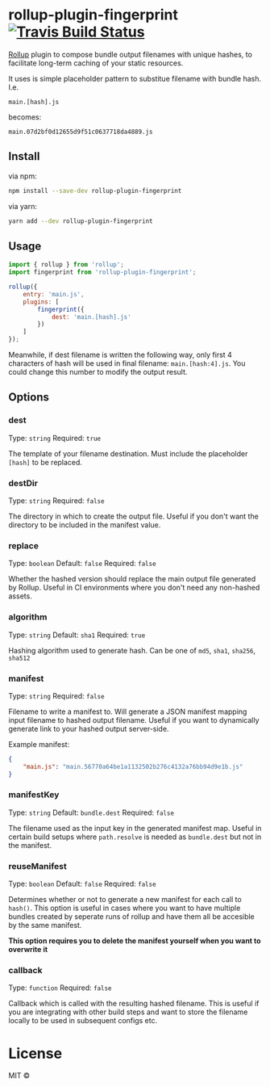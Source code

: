 # rollup-plugin-fingerprint [![Travis Build Status][travis-img]][travis]

[travis-img]: https://travis-ci.org/phamann/rollup-plugin-hash.svg
[travis]: https://travis-ci.org/phamann/rollup-plugin-hash
[rollup]: https://github.com/rollup/rollup

[Rollup] plugin to compose bundle output filenames with unique hashes, to facilitate long-term caching of your static resources.

It uses is simple placeholder pattern to substitue filename with bundle hash. I.e.
```
main.[hash].js
```
becomes:
```
main.07d2bf0d12655d9f51c0637718da4889.js
```

## Install

via npm:
```sh
npm install --save-dev rollup-plugin-fingerprint
```

via yarn:
```sh
yarn add --dev rollup-plugin-fingerprint
```

## Usage

```js
import { rollup } from 'rollup';
import fingerprint from 'rollup-plugin-fingerprint';

rollup({
    entry: 'main.js',
    plugins: [
		fingerprint({
			dest: 'main.[hash].js'	
		})
    ]
});
```

Meanwhile, if dest filename is written the following way, only first 4 characters of hash will
be used in final filename: `main.[hash:4].js`. You could change this number to modify the
output result.

## Options

### dest

Type: `string`
Required: `true`

The template of your filename destination. Must include the placeholder `[hash]` to be replaced.

### destDir

Type: `string`
Required: `false`

The directory in which to create the output file.
Useful if you don't want the directory to be included in the manifest value.

### replace

Type: `boolean`
Default: `false`
Required: `false`

Whether the hashed version should replace the main output file generated by Rollup. 
Useful in CI environments where you don't need any non-hashed assets.

### algorithm

Type: `string`
Default: `sha1`
Required: `true`

Hashing algorithm used to generate hash. Can be one of `md5`, `sha1`, `sha256`, `sha512`

### manifest

Type: `string`
Required: `false`

Filename to write a manifest to. Will generate a JSON manifest mapping input filename to hashed output filename. 
Useful if you want to dynamically generate link to your hashed output server-side.

Example manifest:
```json
{
	"main.js": "main.56770a64be1a1132502b276c4132a76bb94d9e1b.js"
}
```

### manifestKey

Type: `string`
Default: `bundle.dest`
Required: `false`

The filename used as the input key in the generated manifest map. 
Useful in certain build setups where `path.resolve` is needed as `bundle.dest` but not in the manifest.

### reuseManifest

Type: `boolean`
Default: `false`
Required: `false`

Determines whether or not to generate a new manifest for each call to `hash()`.
This option is useful in cases where you want to have multiple bundles created by
seperate runs of rollup and have them all be accesible by the same manifest.

**This option requires you to delete the manifest yourself when you want to overwrite it**

### callback

Type: `function`
Required: `false`

Callback which is called with the resulting hashed filename. This is useful if you are integrating with other build steps and want to store the filename locally to be used in subsequent configs etc.

# License

MIT ©
